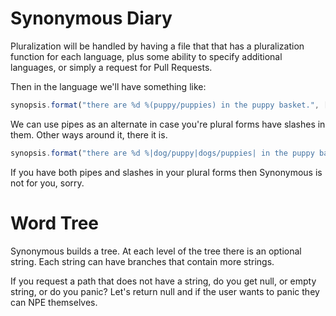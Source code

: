 # Synonymous Diary

Pluralization will be handled by having a file that that has a pluralization
function for each language, plus some ability to specify additional languages,
or simply a request for Pull Requests.

Then in the language we'll have something like:

```javascript
synopsis.format("there are %d %(puppy/puppies) in the puppy basket.", [ puppies, puppies ])
```

We can use pipes as an alternate in case you're plural forms have slashes in
them. Other ways around it, there it is.

```javascript
synopsis.format("there are %d %|dog/puppy|dogs/puppies| in the puppy basket.", [ puppies, puppies ])
```

If you have both pipes and slashes in your plural forms then Synonymous is not for
you, sorry.

# Word Tree

Synonymous builds a tree. At each level of the tree there is an optional string.
Each string can have branches that contain more strings.

If you request a path that does not have a string, do you get null, or empty
string, or do you panic? Let's return null and if the user wants to panic they
can NPE themselves.
